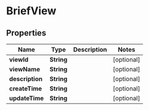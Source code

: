 

# BriefView


## Properties

| Name | Type | Description | Notes |
|------------ | ------------- | ------------- | -------------|
|**viewId** | **String** |  |  [optional] |
|**viewName** | **String** |  |  [optional] |
|**description** | **String** |  |  [optional] |
|**createTime** | **String** |  |  [optional] |
|**updateTime** | **String** |  |  [optional] |



